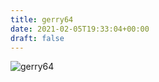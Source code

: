```yaml
---
title: gerry64
date: 2021-02-05T19:33:04+00:00
draft: false
---
```


![gerry64](/images/2019l.JPG)

